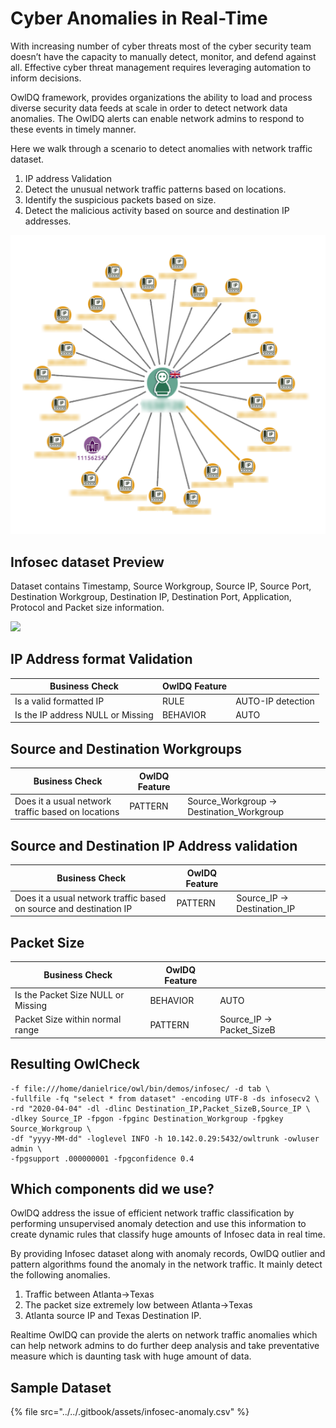 # Cyber Anomalies in Real-Time

With increasing number of cyber threats most of the cyber security team doesn’t have the capacity to manually detect, monitor, and defend against all. Effective cyber threat management requires leveraging automation to inform decisions.&#x20;

OwlDQ framework, provides organizations the ability to load and process diverse security data feeds at scale in order to detect network data anomalies. The OwlDQ alerts can enable network admins to respond to these events in timely manner.

Here we walk through a scenario to detect anomalies with network traffic dataset. &#x20;

1. IP address Validation
2. Detect the unusual network traffic patterns based on locations.
3. Identify the suspicious packets based on size.
4. Detect the malicious activity based on source and destination IP addresses.

![](../../.gitbook/assets/cyber-anomaly-detection-4.png)

## Infosec dataset Preview

Dataset contains Timestamp, Source Workgroup, Source IP, Source Port, Destination Workgroup, Destination IP, Destination Port, Application, Protocol and Packet size information.

![](../../.gitbook/assets/sample\_infosec\_data.png)

## &#x20;IP Address format Validation

| Business Check                    | OwlDQ Feature |                   |
| --------------------------------- | ------------- | ----------------- |
| Is a valid formatted IP           | RULE          | AUTO-IP detection |
| Is the IP address NULL or Missing | BEHAVIOR      | AUTO              |

## Source and Destination Workgroups

| Business Check                                     | OwlDQ Feature |                                             |
| -------------------------------------------------- | ------------- | ------------------------------------------- |
| Does it a usual network traffic based on locations | PATTERN       | Source\_Workgroup -> Destination\_Workgroup |

## Source and Destination IP Address validation

| Business Check                                                     | OwlDQ Feature |                               |
| ------------------------------------------------------------------ | ------------- | ----------------------------- |
| Does it a usual network traffic based on source and destination IP | PATTERN       | Source\_IP -> Destination\_IP |

## Packet Size

| Business Check                     | OwlDQ Feature |                             |
| ---------------------------------- | ------------- | --------------------------- |
| Is the Packet Size NULL or Missing | BEHAVIOR      | AUTO                        |
| Packet Size within normal range    | PATTERN       | Source\_IP -> Packet\_SizeB |



## Resulting OwlCheck

```
-f file:///home/danielrice/owl/bin/demos/infosec/ -d tab \
-fullfile -fq "select * from dataset" -encoding UTF-8 -ds infosecv2 \
-rd "2020-04-04" -dl -dlinc Destination_IP,Packet_SizeB,Source_IP \
-dlkey Source_IP -fpgon -fpginc Destination_Workgroup -fpgkey Source_Workgroup \
-df "yyyy-MM-dd" -loglevel INFO -h 10.142.0.29:5432/owltrunk -owluser admin \
-fpgsupport .000000001 -fpgconfidence 0.4 
```

## Which components did we use?

OwlDQ address the issue of efficient network traffic classification by performing unsupervised anomaly detection and use this information to create dynamic rules that classify huge amounts of Infosec data in real time.&#x20;

By providing Infosec dataset along with anomaly records, OwlDQ  outlier and pattern algorithms found the anomaly in the network traffic. It mainly detect the following anomalies.

1. Traffic between Atlanta->Texas
2. The packet size extremely low between Atlanta->Texas
3. Atlanta source IP and Texas Destination IP.&#x20;

Realtime OwlDQ can provide the alerts on network traffic anomalies which can help network admins to do further deep analysis and take preventative measure which is daunting task with huge amount of data.

## Sample Dataset <a href="files-that-can-be-used-to-replicate-this-example" id="files-that-can-be-used-to-replicate-this-example"></a>

{% file src="../../.gitbook/assets/infosec-anomaly.csv" %}



##

